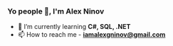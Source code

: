 <h3 align="left">Yo people 👋, I'm Alex Ninov</h3>

- 🔭 I’m currently learning **C#, SQL, .NET**
- 📫 How to reach me - **iamalexgninov@gmail.com**

